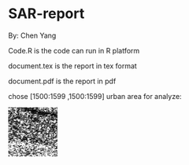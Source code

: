 # SAR-report
By: Chen Yang

Code.R is the code can run in R platform

document.tex is the report in tex format

document.pdf is the report in pdf

chose [1500:1599 ,1500:1599] urban area for analyze:

![](./example.png)